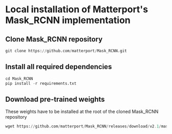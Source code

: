 # Local installation of Matterport's Mask_RCNN implementation

## Clone Mask_RCNN repository

```python
git clone https://github.com/matterport/Mask_RCNN.git
```

## Install all required dependencies

```python
cd Mask_RCNN
pip install -r requirements.txt
```

## Download pre-trained weights
These weights have to be installed at the root of the cloned Mask_RCNN repository

```python
wget https://github.com/matterport/Mask_RCNN/releases/download/v2.1/mask_rcnn_balloon.h5
```
